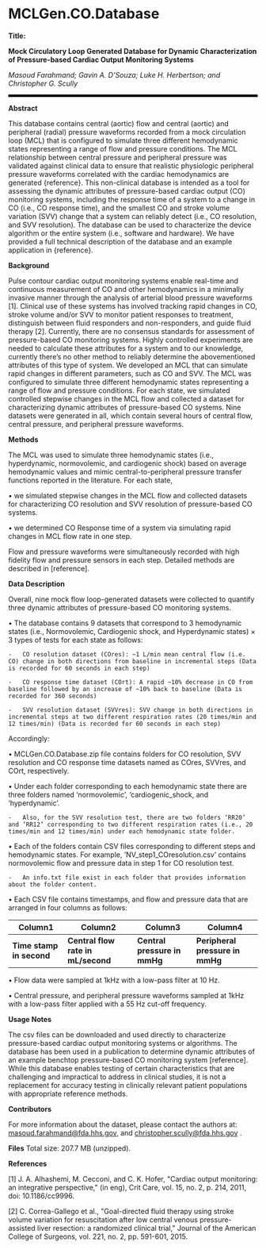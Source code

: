 # MCLGen.CO.Database
**Title:**

**Mock Circulatory Loop Generated Database for Dynamic Characterization of Pressure-based Cardiac Output Monitoring Systems**

*Masoud Farahmand; Gavin A. D’Souza; Luke H. Herbertson; and Christopher G. Scully*
 <hr style="border:2px solid black">
 
**Abstract** 

This database contains central (aortic) flow and central (aortic) and peripheral (radial) pressure waveforms recorded from a mock circulation loop (MCL) that is configured to simulate three different hemodynamic states representing a range of flow and pressure conditions. The MCL relationship between central pressure and peripheral pressure was validated against clinical data to ensure that realistic physiologic peripheral pressure waveforms correlated with the cardiac hemodynamics are generated {reference}. This non-clinical database is intended as a tool for assessing the dynamic attributes of pressure-based cardiac output (CO) monitoring systems, including the response time of a system to a change in CO (i.e., CO response time), and the smallest CO and stroke volume variation (SVV) change that a system can reliably detect (i.e., CO resolution, and SVV resolution). The database can be used to characterize the device algorithm or the entire system (i.e., software and hardware). We have provided a full technical description of the database and an example application in {reference}.

**Background**

Pulse contour cardiac output monitoring systems enable real-time and continuous measurement of CO and other hemodynamics in a minimally invasive manner through the analysis of arterial blood pressure waveforms [1]. Clinical use of these systems has involved tracking rapid changes in CO, stroke volume and/or SVV to monitor patient responses to treatment, distinguish between fluid responders and non-responders, and guide fluid therapy [2]. Currently, there are no consensus standards for assessment of pressure-based CO monitoring systems. Highly controlled experiments are needed to calculate these attributes for a system and to our knowledge, currently there’s no other method to reliably determine the abovementioned attributes of this type of system. 
We developed an MCL that can simulate rapid changes in different parameters, such as CO and SVV. The MCL was configured to simulate three different hemodynamic states representing a range of flow and pressure conditions. For each state, we simulated controlled stepwise changes in the MCL flow and collected a dataset for characterizing dynamic attributes of pressure-based CO systems. Nine datasets were generated in all, which contain several hours of central flow, central pressure, and peripheral pressure waveforms.

**Methods**

The MCL was used to simulate three hemodynamic states (i.e., hyperdynamic, normovolemic, and cardiogenic shock) based on average hemodynamic values and mimic central-to-peripheral pressure transfer functions reported in the literature. For each state, 

•	we simulated stepwise changes in the MCL flow and collected datasets for characterizing CO resolution and SVV resolution of pressure-based CO systems. 

•	we determined CO Response time of a system via simulating rapid changes in MCL flow rate in one step. 

Flow and pressure waveforms were simultaneously recorded with high fidelity flow and pressure sensors in each step. Detailed methods are described in [reference].

**Data Description**

Overall, nine mock flow loop-generated datasets were collected to quantify three dynamic attributes of pressure-based CO monitoring systems.

•	The database contains 9 datasets that correspond to 3 hemodynamic states (i.e., Normovolemic, Cardiogenic shock, and Hyperdynamic states) × 3 types of tests for each state as follows:

    - 	CO resolution dataset (COres): ~1 L/min mean central flow (i.e. CO) change in both directions from baseline in incremental steps (Data is recorded for 60 seconds in each step)

    - 	CO response time dataset (COrt): A rapid ~10% decrease in CO from baseline followed by an increase of ~10% back to baseline (Data is recorded for 360 seconds)

    - 	SVV resolution dataset (SVVres): SVV change in both directions in incremental steps at two different respiration rates (20 times/min and 12 times/min) (Data is recorded for 60 seconds in each step)

Accordingly: 

•	MCLGen.CO.Database.zip file contains folders for CO resolution, SVV resolution and CO response time datasets named as COres, SVVres, and COrt, respectively. 

•	Under each folder corresponding to each hemodynamic state there are three folders named ‘normovolemic’, ‘cardiogenic_shock, and ‘hyperdynamic’.

    - 	Also, for the SVV resolution test, there are two folders ‘RR20’ and ‘RR12’ corresponding to two different respiration rates (i.e., 20 times/min and 12 times/min) under each hemodynamic state folder.

•	Each of the folders contain CSV files corresponding to different steps and hemodynamic states. For example, ’NV_step1_COresolution.csv’ contains normovolemic flow and pressure data in step 1 for CO resolution test.

    - 	An info.txt file exist in each folder that provides information about the folder content. 

•	Each CSV file contains timestamps, and flow and pressure data that are arranged in four columns as follows: 

| Column1  | Column2 |Column3 |Column4 |
| ------------- | ------------- |------------- |------------- |
| **Time stamp in second** | **Central flow rate in mL/second**  | **Central pressure in mmHg**  | **Peripheral pressure in mmHg** |


•	Flow data were sampled at 1kHz with a low-pass filter at 10 Hz.

•	Central pressure, and peripheral pressure waveforms sampled at 1kHz with a low-pass filter applied with a 55 Hz cut-off frequency.

**Usage Notes**

The csv files can be downloaded and used directly to characterize pressure-based cardiac output monitoring systems or algorithms. The database has been used in a publication to determine dynamic attributes of an example benchtop pressure-based CO monitoring system [reference]. While this database enables testing of certain characteristics that are challenging and impractical to address in clinical studies, it is not a replacement for accuracy testing in clinically relevant patient populations with appropriate reference methods. 

**Contributors**

For more information about the dataset, please contact the authors at: masoud.farahmand@fda.hhs.gov, and christopher.scully@fda.hhs.gov .

**Files**
Total size: 207.7 MB (unzipped).

**References**

[1]	J. A. Alhashemi, M. Cecconi, and C. K. Hofer, "Cardiac output monitoring: an integrative perspective," (in eng), Crit Care, vol. 15, no. 2, p. 214, 2011, doi: 10.1186/cc9996.

[2]	C. Correa-Gallego et al., "Goal-directed fluid therapy using stroke volume variation for resuscitation after low central venous pressure-assisted liver resection: a randomized clinical trial," Journal of the American College of Surgeons, vol. 221, no. 2, pp. 591-601, 2015.

